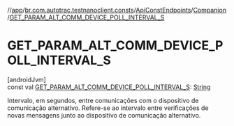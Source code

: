 //[app](../../../../index.md)/[br.com.autotrac.testnanoclient.consts](../../index.md)/[ApiConstEndpoints](../index.md)/[Companion](index.md)/[GET_PARAM_ALT_COMM_DEVICE_POLL_INTERVAL_S](-g-e-t_-p-a-r-a-m_-a-l-t_-c-o-m-m_-d-e-v-i-c-e_-p-o-l-l_-i-n-t-e-r-v-a-l_-s.md)

# GET_PARAM_ALT_COMM_DEVICE_POLL_INTERVAL_S

[androidJvm]\
const val [GET_PARAM_ALT_COMM_DEVICE_POLL_INTERVAL_S](-g-e-t_-p-a-r-a-m_-a-l-t_-c-o-m-m_-d-e-v-i-c-e_-p-o-l-l_-i-n-t-e-r-v-a-l_-s.md): [String](https://kotlinlang.org/api/latest/jvm/stdlib/kotlin/-string/index.html)

Intervalo, em segundos, entre comunicações com o dispositivo de comunicação alternativo. Refere-se ao intervalo entre verificações de novas mensagens junto ao dispositivo de comunicação alternativo.
